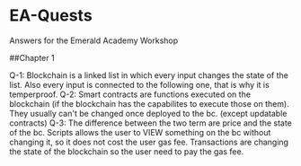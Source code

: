 # EA-Quests
Answers for the Emerald Academy Workshop

##Chapter 1

Q-1: Blockchain is a linked list in which every input changes the state of the list. Also every input is connected to the following one, that is why it is temperproof.
Q-2: Smart contracts are functions executed on the blockchain (if the blockchain has the capabilites to execute those on them). They usually can't be changed once deployed to the bc. (except updatable contracts)
Q-3: The difference between the two term are price and the state of the bc. Scripts allows the user to VIEW something on the bc without changing it, so it does not cost the user gas fee. Transactions are changing the state of the blockchain so the user need to pay the gas fee.
